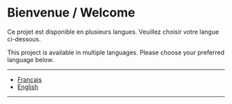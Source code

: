 # Bienvenue / Welcome

Ce projet est disponible en plusieurs langues. Veuillez choisir votre langue ci-dessous.

This project is available in multiple languages. Please choose your preferred language below.

---

- [Français](README.fr.md)
- [English](README.en.md)

---